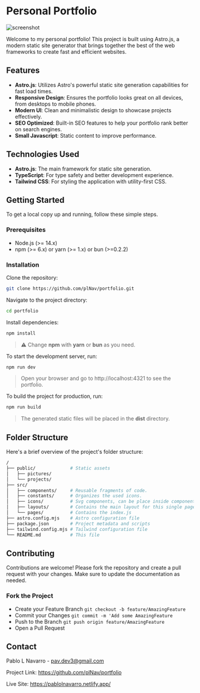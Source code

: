 # Personal Portfolio

![screenshot](https://github.com/plNav/portfolio/assets/83410074/6ddc77ed-ba4e-468a-a864-196efb196838)

Welcome to my personal portfolio! This project is built using Astro.js, a modern static site generator that brings together the best of the web frameworks to create fast and efficient websites.

## Features

- **Astro.js**: Utilizes Astro's powerful static site generation capabilities for fast load times.
- **Responsive Design**: Ensures the portfolio looks great on all devices, from desktops to mobile phones.
- **Modern UI**: Clean and minimalistic design to showcase projects effectively.
- **SEO Optimized**: Built-in SEO features to help your portfolio rank better on search engines.
- **Small Javascript**: Static content to improve performance.

## Technologies Used

- **Astro.js**: The main framework for static site generation.
- **TypeScript**: For type safety and better development experience.
- **Tailwind CSS**: For styling the application with utility-first CSS.

## Getting Started

To get a local copy up and running, follow these simple steps.

### Prerequisites

- Node.js (>= 14.x)
- npm (>= 6.x) or yarn (>= 1.x) or bun (>=0.2.2)

### Installation

Clone the repository:

```bash
git clone https://github.com/plNav/portfolio.git
```

Navigate to the project directory:

```bash
cd portfolio
   ```
Install dependencies:

```bash
npm install
   ``` 
> ⚠️ Change **npm** with **yarn** or **bun** as you need.
   
To start the development server, run:

```bash
npm run dev
```
> Open your browser and go to http://localhost:4321 to see the portfolio.

To build the project for production, run:
```bash
npm run build
```
> The generated static files will be placed in the **dist** directory.


## Folder Structure
Here's a brief overview of the project's folder structure:
```bash
/
├── public/             # Static assets 
│   ├── pictures/      
│   └── projects/        
├── src/
│   ├── components/     # Reusable fragments of code.
│   ├── constants/      # Organizes the used icons.
│   ├── icons/          # Svg components, can be place inside components.
│   ├── layouts/        # Contains the main layout for this single page.
│   └── pages/          # Contains the index.js
├── astro.config.mjs    # Astro configuration file
├── package.json        # Project metadata and scripts
├── tailwind.config.mjs # Tailwind configuration file
└── README.md           # This file
```

## Contributing
Contributions are welcome! Please fork the repository and create a pull request with your changes. Make sure to update the documentation as needed.

### Fork the Project
- Create your Feature Branch `git checkout -b feature/AmazingFeature`
- Commit your Changes `git commit -m 'Add some AmazingFeature`
- Push to the Branch `git push origin feature/AmazingFeature`
- Open a Pull Request

## Contact
Pablo L Navarro - pav.dev3@gmail.com

Project Link: https://github.com/plNav/portfolio

Live Site: https://pablolnavarro.netlify.app/

